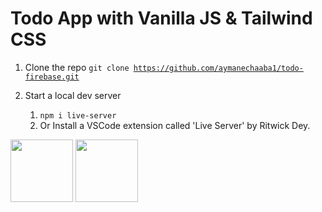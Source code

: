# Todo App with Vanilla JS & Tailwind CSS

1. Clone the repo
   <code>git clone https://github.com/aymanechaaba1/todo-firebase.git</code>

2. Start a local dev server
   1. <code>npm i live-server</code>
   2. Or Install a VSCode extension called 'Live Server' by Ritwick Dey.

<div class="flex items-center gap-10>
  <img src="https://upload.wikimedia.org/wikipedia/commons/thumb/6/6a/JavaScript-logo.png/800px-JavaScript-logo.png" width="100">
  <img src="https://avatars.githubusercontent.com/u/67109815?s=280&v=4" width="100">
  <img src="https://miro.medium.com/v2/resize:fit:300/1*R4c8lHBHuH5qyqOtZb3h-w.png" width="100">
</div>
